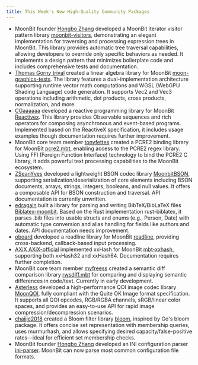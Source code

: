 ```yaml
---
title: This Week's New High-Quality Community Packages
---
```


- MoonBit founder [Hongbo Zhang](https://github.com/bobzhang) developed a MoonBit iterator visitor pattern library [moonbit-visitors](https://github.com/bobzhang/moonbit-visitors), demonstrating an elegant implementation for traversing and processing expression trees in MoonBit. This library provides automatic tree traversal capabilities, allowing developers to override only specific behaviors as needed. It implements a design pattern that minimizes boilerplate code and includes comprehensive tests and documentation.
- [Thomas Gorny trival](https://github.com/trival) created a linear algebra library for MoonBit [moon-graphics-tests](https://github.com/trival/moon-graphics-tests). The library features a dual-implementation architecture supporting runtime vector math computations and WGSL (WebGPU Shading Language) code generation. It supports Vec2 and Vec3 operations including arithmetic, dot products, cross products, normalization, and more.
- [CGaaaaaa](https://github.com/CGaaaaaa) developed a reactive programming library for MoonBit [Reactivex](https://github.com/CGaaaaaa/reactivex). This library provides Observable sequences and rich operators for composing asynchronous and event-based programs. Implemented based on the ReactiveX specification, it includes usage examples though documentation requires further improvement.
- MoonBit core team member [tonyfettes](https://github.com/tonyfettes) created a PCRE2 binding library for MoonBit [pcre2.mbt](https://github.com/tonyfettes/pcre2.mbt), enabling access to the PCRE2 regex library. Using FFI (Foreign Function Interface) technology to bind the PCRE2 C library, it adds powerful text processing capabilities to the MoonBit ecosystem.
- [ZSeanYves](https://github.com/ZSeanYves) developed a lightweight BSON codec library [MoonbitBSON](https://github.com/moonbit-community/MoonbitBSON), supporting serialization/deserialization of core elements including BSON documents, arrays, strings, integers, booleans, and null values. It offers a composable API for BSON construction and traversal. API documentation is currently unwritten.
- [edragain](https://github.com/edragain2nd) built a library for parsing and writing BibTeX/BibLaTeX files [Biblatex-moonbit](https://github.com/edragain2nd/Biblatex-moonbit). Based on the Rust implementation rust-biblatex, it parses .bib files into usable structs and enums (e.g., Person, Date) with automatic type conversion and alias handling for fields like authors and dates. API documentation needs improvement.
- [oboard](https://github.com/oboard) developed a readline library for MoonBit [readline](https://github.com/oboard/readline), providing cross-backend, callback-based input processing.
- [AXiX AXiX-official](https://github.com/AXiX-official) implemented xxHash for MoonBit [mbt-xxhash](https://github.com/AXiX-official/mbt-xxhash), supporting both xxHash32 and xxHash64. Documentation requires further completion.
- MoonBit core team member [myfreess](https://github.com/myfreess) created a semantic diff comparison library [rwsdiff.mbt](https://github.com/myfreess/rwsdiff.mbt) for comparing and displaying semantic differences in code/text. Currently in early development.
- [Asterless](https://github.com/Asterless) developed a high-performance QOI image codec library [MoonQOI](https://github.com/Asterless/MoonQOI), fully compliant with the Quite OK Image format specification. It supports all QOI opcodes, RGB/RGBA channels, sRGB/linear color spaces, and provides an easy-to-use API for rapid image compression/decompression scenarios.
- [chaijie2018](https://github.com/chaijie2018) created a Bloom filter library [bloom](https://github.com/chaijie2018/bloom), inspired by Go's bloom package. It offers concise set representation with membership queries, uses murmurhash, and allows specifying desired capacity/false-positive rates—ideal for efficient set membership checks.
- MoonBit founder [Hongbo Zhang](https://github.com/bobzhang) developed an INI configuration parser [ini-parser](https://github.com/bobzhang/ini-parser). MoonBit can now parse most common configuration file formats.
